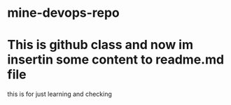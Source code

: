 # mine-devops-repo
# This is github class  and now im insertin some content to readme.md file  
this is for just learning and checking
